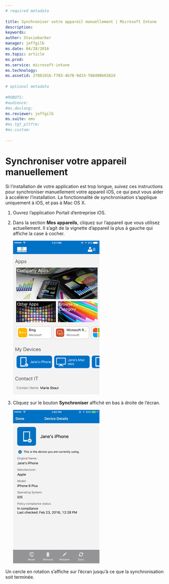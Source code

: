 ```yaml
---
# required metadata

title: Synchroniser votre appareil manuellement | Microsoft Intune
description:
keywords:
author: Staciebarker
manager: jeffgilb
ms.date: 04/28/2016
ms.topic: article
ms.prod:
ms.service: microsoft-intune
ms.technology:
ms.assetid: 2780101b-f703-4b78-9d33-f68490b9382d

# optional metadata

#ROBOTS:
#audience:
#ms.devlang:
ms.reviewer: jeffgilb
ms.suite: ems
#ms.tgt_pltfrm:
#ms.custom:

---
```



# Synchroniser votre appareil manuellement

Si l’installation de votre application est trop longue, suivez ces instructions pour synchroniser manuellement votre appareil iOS, ce qui peut vous aider à accélérer l’installation. La fonctionnalité de synchronisation s’applique uniquement à iOS, et pas à Mac OS X.

1. Ouvrez l’application Portail d’entreprise iOS.

2. Dans la section **Mes appareils**, cliquez sur l’appareil que vous utilisez actuellement. Il s’agit de la vignette d’appareil la plus à gauche qui affiche la case à cocher.

    ![ios-sync-1-comp-portal-apps](./media/ios-sync-1-comp-portal-apps.png)

3.  Cliquez sur le bouton **Synchroniser** affiché en bas à droite de l’écran.

    ![ios-sync-2-sync-button](./media/ios-sync-2-sync-button.png)

Un cercle en rotation s’affiche sur l’écran jusqu’à ce que la synchronisation soit terminée.

<!--HONumber=May16_HO1-->


